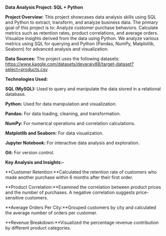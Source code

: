 **Data Analysis Project: SQL + Python**


**Project Overview:**
This project showcases data analysis skills using SQL and Python to extract, transform, and analyze business data. 
The primary goal of this project is to:
Analyze customer purchase behaviors.
Calculate metrics such as retention rates, product correlations, and average orders.
Visualize insights derived from the data using Python.
We analyze various metrics using SQL for querying and Python (Pandas, NumPy, Matplotlib, Seaborn) for advanced analysis and visualization.

**Data Sources:**
The project uses the following datasets:
https://www.kaggle.com/datasets/devarajv88/target-dataset?select=products.csv

**Technologies Used:**

**SQL (MySQL):** Used to query and manipulate the data stored in a relational database.

**Python:** Used for data manipulation and visualization.

**Pandas:** For data loading, cleaning, and transformation.

**NumPy:** For numerical operations and correlation calculations.

**Matplotlib and Seaborn:** For data visualization.

**Jupyter Notebook:** For interactive data analysis and exploration.

**Git:** For version control.

**Key Analysis and Insights:-**

**Customer Retention:**Calculated the retention rate of customers who made another purchase within 6 months after their first order.

**Product Correlation:**Examined the correlation between product prices and the number of purchases. A negative correlation suggests price-sensitive customers.

**Average Orders Per City:**Grouped customers by city and calculated the average number of orders per customer.

**Revenue Breakdown:**Visualized the percentage revenue contribution by different product categories.
